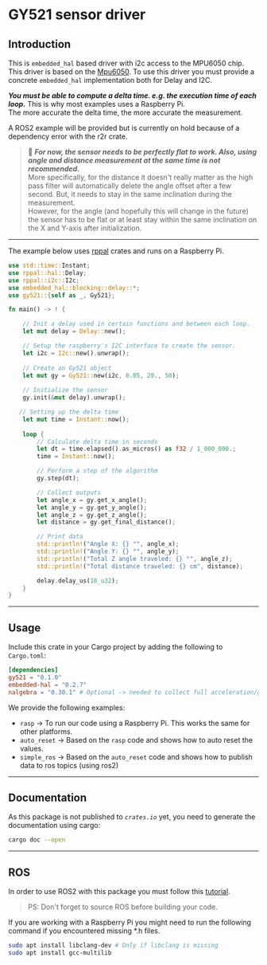 
# GY521 sensor driver

## Introduction

This is `embedded_hal` based driver with i2c access to the MPU6050 chip.
This driver is based on the [Mpu6050](https://github.com/juliangaal/mpu6050).
To use this driver you must provide a concrete `embedded_hal` implementation both for Delay and I2C.

***You must be able to compute a delta time. e.g. the execution time of each loop.*** This is why most examples uses a Raspberry Pi.  
The more accurate the delta time, the more accurate the measurement.

A ROS2 example will be provided but is currently on hold because of a dependency error with the r2r crate.

> 🔴 ***For now, the sensor needs to be perfectly flat to work. Also, using angle and distance measurement at the same time is not recommended.***  
> More specifically, for the distance it doesn't really matter as the high pass filter will automatically delete the angle offset after a few second. But, it needs to stay in the same inclination during the measurement.  
> However, for the angle (and hopefully this will change in the future) the sensor has to be flat or at least stay within the same inclination on the X and Y-axis after initialization.  

---
The example below uses [rppal](https://crates.io/crates/rppal) crates and runs on a Raspberry Pi.

```rust
use std::time::Instant;
use rppal::hal::Delay;
use rppal::i2c::I2c;
use embedded_hal::blocking::delay::*;
use gy521::{self as _, Gy521};

fn main() -> ! {

    // Init a delay used in certain functions and between each loop.
    let mut delay = Delay::new();

    // Setup the raspberry's I2C interface to create the sensor.
    let i2c = I2c::new().unwrap();
    
    // Create an Gy521 object
    let mut gy = Gy521::new(i2c, 0.05, 20., 50);
 
    // Initialize the sensor
    gy.init(&mut delay).unwrap();

   // Setting up the delta time
    let mut time = Instant::now();
    
    loop {
        // Calculate delta time in seconds
        let dt = time.elapsed().as_micros() as f32 / 1_000_000.;
        time = Instant::now();

        // Perform a step of the algorithm
        gy.step(dt);

        // Collect outputs
        let angle_x = gy.get_x_angle();
        let angle_y = gy.get_y_angle();
        let angle_z = gy.get_z_angle();
        let distance = gy.get_final_distance();

        // Print data
        std::println!("Angle X: {} °", angle_x);
        std::println!("Angle Y: {} °", angle_y);
        std::println!("Total Z angle traveled: {} °", angle_z);
        std::println!("Total distance traveled: {} cm", distance);

        delay.delay_us(10_u32);
    }
}
```

---

## Usage

Include this crate in your Cargo project by adding the following to `Cargo.toml`:

```toml
[dependencies]
gy521 = "0.1.0"
embedded-hal = "0.2.7"
nalgebra = "0.30.1" # Optional -> needed to collect full acceleration/gyroscope vector
```

We provide the following examples:

* `rasp` -> To run our code using a Raspberry Pi. This works the same for other platforms.
* `auto_reset` -> Based on the `rasp` code and shows how to auto reset the values.
* `simple_ros` -> Based on the `auto_reset` code and shows how to publish data to ros topics (using ros2)

---

## Documentation

As this package is not published to *`crates.io`* yet, you need to generate the documentation using cargo:

```bash
cargo doc --open
```

---

## ROS

In order to use ROS2 with this package you must follow this [tutorial](https://docs.ros.org/en/galactic/Installation/Ubuntu-Development-Setup.html).  
> PS: Don't forget to source ROS before building your code.  

If you are working with a Raspberry Pi you might need to run the following command if you encountered missing *.h files.  
```bash
sudo apt install libclang-dev # Only if libclang is missing
sudo apt install gcc-multilib